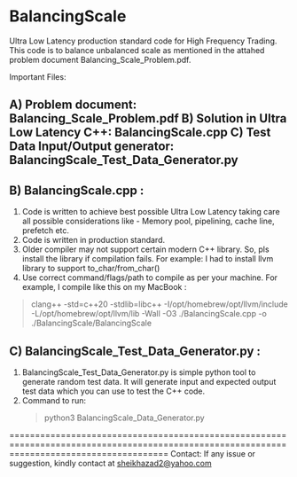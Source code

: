 # BalancingScale
Ultra Low Latency production standard code for High Frequency Trading.
This code is to balance unbalanced scale as mentioned in the attahed problem document Balancing_Scale_Problem.pdf.

Important Files:

A) Problem document: Balancing_Scale_Problem.pdf
B) Solution in Ultra Low Latency C++: BalancingScale.cpp
C) Test Data Input/Output generator: BalancingScale_Test_Data_Generator.py
---------------------------------------------------------------------------------

B) BalancingScale.cpp :
----------------------
1. Code is written to achieve best possible Ultra Low Latency taking care all possible considerations like - Memory pool, pipelining, cache line, prefetch etc. 
2. Code is written in production standard.
3. Older compiler may not support certain modern C++ library. So, pls install the library if compilation fails. For example: I had to install llvm library to support to_char/from_char()
4. Use correct command/flags/path to compile as per your machine. For example, I  compile like this on my MacBook :

> clang++ -std=c++20 -stdlib=libc++ -I/opt/homebrew/opt/llvm/include -L/opt/homebrew/opt/llvm/lib -Wall -O3 ./BalancingScale.cpp -o ./BalancingScale/BalancingScale 


C) BalancingScale_Test_Data_Generator.py :
----------------------------------------
1. BalancingScale_Test_Data_Generator.py is simple python tool to generate random test data. It will generate input and expected output test data which you can use to test the C++ code.
2. Command to run:
   > python3 BalancingScale_Data_Generator.py

===========================================================================================================================================
Contact: If any issue or suggestion, kindly contact at sheikhazad2@yahoo.com



